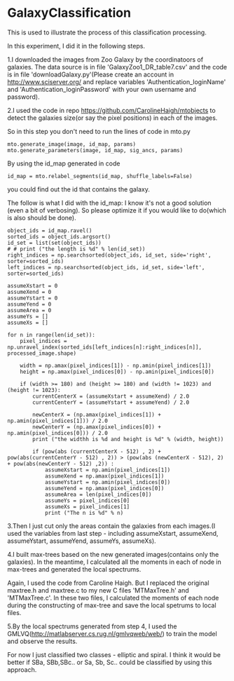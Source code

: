 # GalaxyClassification
This is used to illustrate the process of this classification processing.

In this experiment, I did it in the following steps. 

1.I downloaded the images from Zoo Galaxy by the coordinatoors of galaxies. The data source is in file 'GalaxyZoo1_DR_table7.csv' and the code is in file 'downloadGalaxy.py'(Please create an account in http://www.sciserver.org/ and replace variables 'Authentication_loginName' and 'Authentication_loginPassword' with your own username and password).

2.I used the code in repo https://github.com/CarolineHaigh/mtobjects to detect the galaxies size(or say the pixel positions) in each of the images. 

So in this step you don't need to run the lines of code in mto.py 

```
mto.generate_image(image, id_map, params)
mto.generate_parameters(image, id_map, sig_ancs, params)
```

By using the id_map generated in code 
```
id_map = mto.relabel_segments(id_map, shuffle_labels=False) 
```
you could find out the id that contains the galaxy.

The follow is what I did with the id_map:
I know it's not a good solution (even a bit of verbosing). So please optimize it if you would like to do(which is also should be done). 
```
object_ids = id_map.ravel()
sorted_ids = object_ids.argsort()
id_set = list(set(object_ids))
# # print ("the length is %d" % len(id_set))
right_indices = np.searchsorted(object_ids, id_set, side='right', sorter=sorted_ids)
left_indices = np.searchsorted(object_ids, id_set, side='left', sorter=sorted_ids)

assumeXstart = 0
assumeXend = 0
assumeYstart = 0
assumeYend = 0
assumeArea = 0
assumeYs = []
assumeXs = []

for n in range(len(id_set)):
	pixel_indices = np.unravel_index(sorted_ids[left_indices[n]:right_indices[n]], processed_image.shape)

	width = np.amax(pixel_indices[1]) - np.amin(pixel_indices[1])
	height = np.amax(pixel_indices[0]) - np.amin(pixel_indices[0])
	
	if (width >= 180) and (height >= 180) and (width != 1023) and (height != 1023):
		currentCenterX = (assumeXstart + assumeXend) / 2.0
		currentCenterY = (assumeYstart + assumeYend) / 2.0

		newCenterX = (np.amax(pixel_indices[1]) + np.amin(pixel_indices[1])) / 2.0
		newCenterY = (np.amax(pixel_indices[0]) + np.amin(pixel_indices[0])) / 2.0
		print ("the widthh is %d and height is %d" % (width, height))

		if (pow(abs (currentCenterX - 512) , 2) + pow(abs(currentCenterY - 512) , 2)) > (pow(abs (newCenterX - 512), 2) + pow(abs(newCenterY - 512) ,2)) :
			assumeXstart = np.amin(pixel_indices[1])
			assumeXend = np.amax(pixel_indices[1])
			assumeYstart = np.amin(pixel_indices[0])
			assumeYend = np.amax(pixel_indices[0])
			assumeArea = len(pixel_indices[0])
			assumeYs = pixel_indices[0]
			assumeXs = pixel_indices[1]
			print ("The n is %d" % n)
```

3.Then I just cut only the areas contain the galaxies from each images.(I used the variables from last step - including assumeXstart, assumeXend, assumeYstart, assumeYend, assumeYs, assumeXs). 

4.I built max-trees based on the new generated images(contains only the galaxies). In the meantime, I calculated all the moments in each of node in max-trees and generated the local spectrums.

Again, I used the code from Caroline Haigh. But I replaced the original maxtree.h and maxtree.c to my new C files 'MTMaxTree.h' and 'MTMaxTree.c'. In these two files, I calculated the moments of each node during the constructing of max-tree and save the local spetrums to local files.

5.By the local spectrums generated from step 4, I used the GMLVQ(http://matlabserver.cs.rug.nl/gmlvqweb/web/) to train the model and observe the results.

For now I just classified two classes - elliptic and spiral. I think it would be better if SBa, SBb,SBc.. or Sa, Sb, Sc.. could be classified by using this approach.

